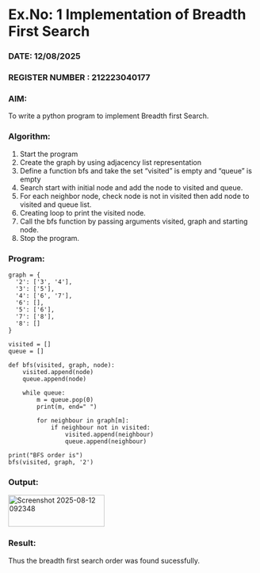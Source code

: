 # Ex.No: 1  Implementation of Breadth First Search 
### DATE: 12/08/2025                                                                    
### REGISTER NUMBER : 212223040177
### AIM: 
To write a python program to implement Breadth first Search. 
### Algorithm:
1. Start the program
2. Create the graph by using adjacency list representation
3. Define a function bfs and take the set “visited” is empty and “queue” is empty
4. Search start with initial node and add the node to visited and queue.
5. For each neighbor node, check node is not in visited then add node to visited and queue list.
6.  Creating loop to print the visited node.
7.   Call the bfs function by passing arguments visited, graph and starting node.
8.   Stop the program.
### Program:
```
graph = {
  '2': ['3', '4'],
  '3': ['5'],
  '4': ['6', '7'],
  '6': [],
  '5': ['6'],
  '7': ['8'],
  '8': []
}

visited = [] 
queue = []   

def bfs(visited, graph, node):  
    visited.append(node)
    queue.append(node)

    while queue: 
        m = queue.pop(0)
        print(m, end=" ")

        for neighbour in graph[m]:
            if neighbour not in visited:
                visited.append(neighbour)
                queue.append(neighbour)

print("BFS order is")
bfs(visited, graph, '2')
```

### Output:

<img width="194" height="64" alt="Screenshot 2025-08-12 092348" src="https://github.com/user-attachments/assets/ebfc3fb9-8999-470c-b8b4-b92fca9f2cf0" />


### Result:
Thus the breadth first search order was found sucessfully.
